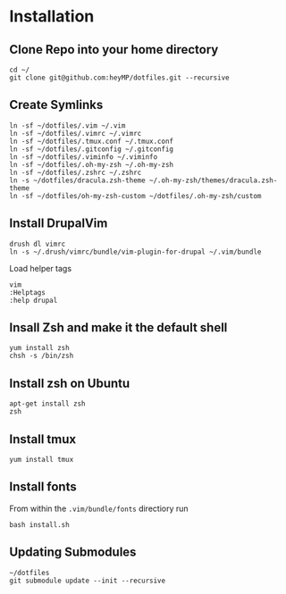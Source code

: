 # Installation

## Clone Repo into your home directory
```
cd ~/
git clone git@github.com:heyMP/dotfiles.git --recursive
```

## Create Symlinks

```
ln -sf ~/dotfiles/.vim ~/.vim
ln -sf ~/dotfiles/.vimrc ~/.vimrc
ln -sf ~/dotfiles/.tmux.conf ~/.tmux.conf
ln -sf ~/dotfiles/.gitconfig ~/.gitconfig
ln -sf ~/dotfiles/.viminfo ~/.viminfo
ln -sf ~/dotfiles/.oh-my-zsh ~/.oh-my-zsh
ln -sf ~/dotfiles/.zshrc ~/.zshrc
ln -s ~/dotfiles/dracula.zsh-theme ~/.oh-my-zsh/themes/dracula.zsh-theme
ln -sf ~/dotfiles/oh-my-zsh-custom ~/dotfiles/.oh-my-zsh/custom
```

## Install DrupalVim
```
drush dl vimrc
ln -s ~/.drush/vimrc/bundle/vim-plugin-for-drupal ~/.vim/bundle
```

Load helper tags
```
vim
:Helptags
:help drupal
```

## Insall Zsh and make it the default shell
```
yum install zsh
chsh -s /bin/zsh
```

## Install zsh on Ubuntu
```
apt-get install zsh
zsh
```

## Install tmux
```
yum install tmux
```

## Install fonts

From within the `.vim/bundle/fonts` directiory run

```
bash install.sh
```

## Updating Submodules
```
~/dotfiles
git submodule update --init --recursive
```
